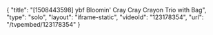 {
    "title": "[1508443598] ybf Bloomin' Cray Cray Crayon Trio with Bag",
    "type": "solo",
    "layout": "iframe-static",
    "videoId": "123178354",
    "url": "\/tvpembed\/123178354"
}